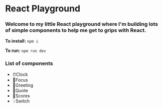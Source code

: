 # React Playground
### Welcome to my little React playground where I'm building lots of simple components to help me get to grips with React.



**To install:**
`npm i`

**To run:**
`npm run dev`



### List of components

- ⏰Clock
- 🎯Focus
- 👋Greeting
- 💬Quote
- 🏁Scores
- 💡Switch
